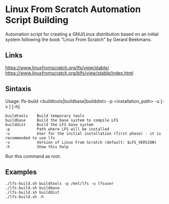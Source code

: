 # Linux From Scratch Automation Script Building

Automation script for creating a GNU/Linux distribution based on an initial system following the book "Linux From Scratch" by Gerard Beekmans.

## Links

https://www.linuxfromscratch.org/lfs/view/stable/
https://www.linuxfromscratch.org/blfs/view/stable/index.html

## Sintaxis

Usage: lfs-build <buildtools|buildbase|builddist> -p <installation_path> -u <user> [-v <version>] [-h]

    buildtools    Build temporary tools
    buildbase     Build the base system to compile LFS
    builddist     Build the LFS base system
    -p            Path where LFS will be installed
    -u            User for the initial installation (first phase) - it is recommended to use lfs
    -v            Version of Linux From Scratch (default: $LFS_VERSION)
    -h            Show this help

Run this command as root.


## Examples

    ./lfs-build.sh buildtools -p /mnt/lfs -u lfsuser
    ./lfs-build.sh buildbase
    ./lfs-build.sh builddist
    ./lfs-build.sh -h

